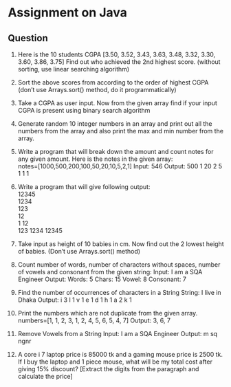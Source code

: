 # Assignment on Java
## Question
1. Here is the 10 students CGPA [3.50, 3.52, 3.43, 3.63, 3.48, 3.32, 3.30, 3.60, 3.86, 3.75]
     Find out who achieved the 2nd highest score. (without sorting, use linear searching algorithm) 
2. Sort the above scores from according to the order of highest CGPA (don’t use Arrays.sort() method, do it programmatically) 
3. Take a CGPA as user input. Now from the given array find if your input CGPA is present using binary search algorithm 
4. Generate random 10 integer numbers in an array and print out all the numbers from the array and also print the max and min number from the array. 
5. Write a program that will break down the amount and count notes for any given amount. Here is the notes in the given array:    
notes=[1000,500,200,100,50,20,10,5,2,1] 
Input: 546
Output:
500 1
20 2
5 1
1 1

6. Write a program that will give following output:   
12345    
1234    
123  
12  
1
12   
123 
1234
12345

7. Take input as height of 10 babies in cm. Now find out the 2 lowest height of babies. (Don’t use Arrays.sort() method) 

8. Count number of words, number of characters without spaces, number of vowels and consonant from the given string: 
Input: I am a SQA Engineer
Output: 
Words: 5
Chars: 15
Vowel: 8
Consonant: 7

9. Find the number of occurrences of characters in a String 
String: I live in Dhaka
Output:
i 3
l 1
v 1
e 1
d 1
h 1
a 2
k 1

10. Print the  numbers which are not duplicate from the given array.
numbers=[1, 1, 2, 3, 1, 2, 4, 5, 6, 5, 4, 7]
Output: 
3, 6, 7


11. Remove Vowels from a String 
Input: I am a SQA Engineer
Output: m sq ngnr   

12. A core i 7 laptop price is 85000 tk and a gaming mouse price is 2500 tk. If I buy the laptop and 1 piece mouse, what will be my total cost after giving 15% discount? [Extract the digits from the paragraph and calculate the price] 
